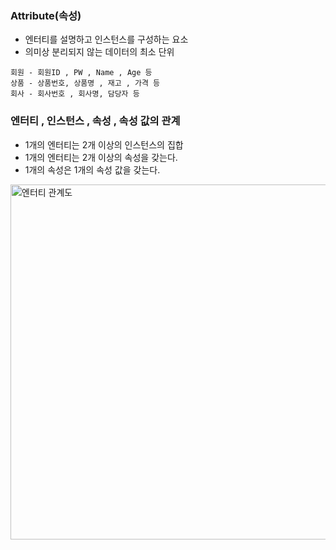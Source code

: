 ### Attribute(속성)
- 엔터티를 설명하고 인스턴스를 구성하는 요소
- 의미상 분리되지 않는 데이터의 최소 단위
```
회원 - 회원ID , PW , Name , Age 등
상품 - 상품번호, 상품명 , 재고 , 가격 등
회사 - 회사번호 , 회사명, 담당자 등
```

### 엔터티 , 인스턴스 , 속성 , 속성 값의 관계
- 1개의 엔터티는 2개 이상의 인스턴스의 집합
- 1개의 엔터티는 2개 이상의 속성을 갖는다.
- 1개의 속성은 1개의 속성 값을 갖는다.
<img width="568" alt="엔터티 관계도" src="https://github.com/user-attachments/assets/9643e543-652f-4596-956d-c9979ada50db">

